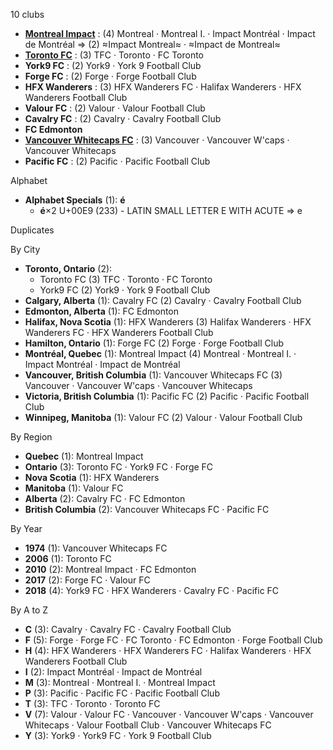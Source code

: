 10 clubs

- [**Montreal Impact**](https://en.wikipedia.org/wiki/Montreal_Impact) : (4) Montreal · Montreal I. · Impact Montréal · Impact de Montréal ⇒ (2) ≈Impact Montreal≈ · ≈Impact de Montreal≈
- [**Toronto FC**](https://en.wikipedia.org/wiki/Toronto_FC) : (3) TFC · Toronto · FC Toronto
- **York9 FC** : (2) York9 · York 9 Football Club
- **Forge FC** : (2) Forge · Forge Football Club
- **HFX Wanderers** : (3) HFX Wanderers FC · Halifax Wanderers · HFX Wanderers Football Club
- **Valour FC** : (2) Valour · Valour Football Club
- **Cavalry FC** : (2) Cavalry · Cavalry Football Club
- **FC Edmonton**
- [**Vancouver Whitecaps FC**](https://en.wikipedia.org/wiki/Vancouver_Whitecaps_FC) : (3) Vancouver · Vancouver W'caps · Vancouver Whitecaps
- **Pacific FC** : (2) Pacific · Pacific Football Club




Alphabet

- **Alphabet Specials** (1):  **é** 
  - **é**×2 U+00E9 (233) - LATIN SMALL LETTER E WITH ACUTE ⇒ e




Duplicates





By City

- **Toronto, Ontario** (2): 
  - Toronto FC  (3) TFC · Toronto · FC Toronto
  - York9 FC  (2) York9 · York 9 Football Club
- **Calgary, Alberta** (1): Cavalry FC  (2) Cavalry · Cavalry Football Club
- **Edmonton, Alberta** (1): FC Edmonton 
- **Halifax, Nova Scotia** (1): HFX Wanderers  (3) Halifax Wanderers · HFX Wanderers FC · HFX Wanderers Football Club
- **Hamilton, Ontario** (1): Forge FC  (2) Forge · Forge Football Club
- **Montréal, Quebec** (1): Montreal Impact  (4) Montreal · Montreal I. · Impact Montréal · Impact de Montréal
- **Vancouver, British Columbia** (1): Vancouver Whitecaps FC  (3) Vancouver · Vancouver W'caps · Vancouver Whitecaps
- **Victoria, British Columbia** (1): Pacific FC  (2) Pacific · Pacific Football Club
- **Winnipeg, Manitoba** (1): Valour FC  (2) Valour · Valour Football Club




By Region

- **Quebec** (1):   Montreal Impact
- **Ontario** (3):   Toronto FC · York9 FC · Forge FC
- **Nova Scotia** (1):   HFX Wanderers
- **Manitoba** (1):   Valour FC
- **Alberta** (2):   Cavalry FC · FC Edmonton
- **British Columbia** (2):   Vancouver Whitecaps FC · Pacific FC




By Year

- **1974** (1):   Vancouver Whitecaps FC
- **2006** (1):   Toronto FC
- **2010** (2):   Montreal Impact · FC Edmonton
- **2017** (2):   Forge FC · Valour FC
- **2018** (4):   York9 FC · HFX Wanderers · Cavalry FC · Pacific FC






By A to Z

- **C** (3): Cavalry · Cavalry FC · Cavalry Football Club
- **F** (5): Forge · Forge FC · FC Toronto · FC Edmonton · Forge Football Club
- **H** (4): HFX Wanderers · HFX Wanderers FC · Halifax Wanderers · HFX Wanderers Football Club
- **I** (2): Impact Montréal · Impact de Montréal
- **M** (3): Montreal · Montreal I. · Montreal Impact
- **P** (3): Pacific · Pacific FC · Pacific Football Club
- **T** (3): TFC · Toronto · Toronto FC
- **V** (7): Valour · Valour FC · Vancouver · Vancouver W'caps · Vancouver Whitecaps · Valour Football Club · Vancouver Whitecaps FC
- **Y** (3): York9 · York9 FC · York 9 Football Club




